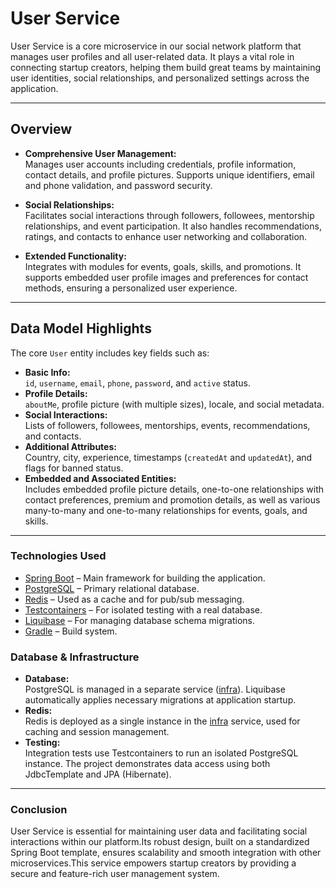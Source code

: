 # User Service

User Service is a core microservice in our social network platform that manages user profiles and all user-related data. It plays a vital role in connecting startup creators, helping them build great teams by maintaining user identities, social relationships, and personalized settings across the application.

---

## Overview

- **Comprehensive User Management:**  
  Manages user accounts including credentials, profile information, contact details, and profile pictures. Supports unique identifiers, email and phone validation, and password security.

- **Social Relationships:**  
  Facilitates social interactions through followers, followees, mentorship relationships, and event participation. It also handles recommendations, ratings, and contacts to enhance user networking and collaboration.

- **Extended Functionality:**  
  Integrates with modules for events, goals, skills, and promotions. It supports embedded user profile images and preferences for contact methods, ensuring a personalized user experience.

---

## Data Model Highlights

The core `User` entity includes key fields such as:
- **Basic Info:**  
  `id`, `username`, `email`, `phone`, `password`, and `active` status.
- **Profile Details:**  
  `aboutMe`, profile picture (with multiple sizes), locale, and social metadata.
- **Social Interactions:**  
  Lists of followers, followees, mentorships, events, recommendations, and contacts.
- **Additional Attributes:**  
  Country, city, experience, timestamps (`createdAt` and `updatedAt`), and flags for banned status.
- **Embedded and Associated Entities:**  
  Includes embedded profile picture details, one-to-one relationships with contact preferences, premium and promotion details, as well as various many-to-many and one-to-many relationships for events, goals, and skills.

---

### Technologies Used

- [Spring Boot](https://spring.io/projects/spring-boot) – Main framework for building the application.
- [PostgreSQL](https://www.postgresql.org/) – Primary relational database.
- [Redis](https://redis.io/) – Used as a cache and for pub/sub messaging.
- [Testcontainers](https://testcontainers.com/) – For isolated testing with a real database.
- [Liquibase](https://www.liquibase.org/) – For managing database schema migrations.
- [Gradle](https://gradle.org/) – Build system.

### Database & Infrastructure

- **Database:**  
  PostgreSQL is managed in a separate service ([infra](../infra)). Liquibase automatically applies necessary migrations at application startup.
- **Redis:**  
  Redis is deployed as a single instance in the [infra](../infra) service, used for caching and session management.
- **Testing:**  
  Integration tests use Testcontainers to run an isolated PostgreSQL instance. The project demonstrates data access using both JdbcTemplate and JPA (Hibernate).

---

### Conclusion

User Service is essential for maintaining user data and facilitating social interactions within our platform.Its robust design, built on a standardized Spring Boot template, ensures scalability and smooth integration with other microservices.This service empowers startup creators by providing a secure and feature-rich user management system.

